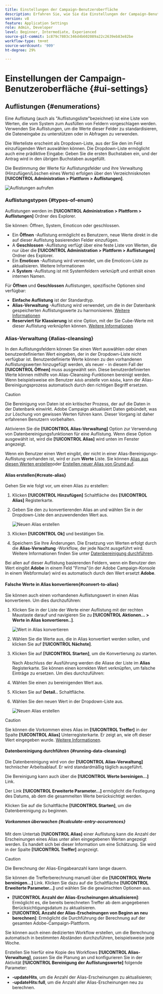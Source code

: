 ```yaml
---
title: Einstellungen der Campaign-Benutzeroberfläche
description: Erfahren Sie, wie Sie die Einstellungen der Campaign-Benutzeroberfläche anpassen können.
version: v8
feature: Application Settings
role: Admin, Developer
level: Beginner, Intermediate, Experienced
source-git-commit: 1c879c7803c346d4b602089a22c2639eb83e82be
workflow-type: tm+mt
source-wordcount: '909'
ht-degree: 29%

---
```


# Einstellungen der Campaign-Benutzeroberfläche {#ui-settings}

## Auflistungen {#enumerations}

Eine Auflistung (auch als &quot;Auflistungsliste&quot;bezeichnet) ist eine Liste von Werten, die vom System zum Ausfüllen von Feldern vorgeschlagen werden. Verwenden Sie Auflistungen, um die Werte dieser Felder zu standardisieren, die Dateneingabe zu unterstützen oder in Abfragen zu verwenden.

Die Werteliste erscheint als Dropdown-Liste, aus der Sie den im Feld einzufügenden Wert auswählen können. Die Dropdown-Liste ermöglicht auch eine prädiktive Eingabe: Geben Sie die ersten Buchstaben ein, und der Antrag wird in den übrigen Buchstaben ausgefüllt.

Die Bestimmung der Werte für Auflistungsfelder und ihre Verwaltung (Hinzufügen/Löschen eines Werts) erfolgen über den Verzeichnisknoten **[!UICONTROL Administration > Plattform > Auflistungen]**.

![Auflistungen aufrufen](assets/enumerations-menu.png)

### Auflistungstypen {#types-of-enum}

Auflistungen werden im **[!UICONTROL Administration > Plattform > Auflistungen]** Ordner des Explorer.

Sie können: Öffnen, System, Emoticon oder geschlossen.

* Ein **Öffnen** -Auflistung ermöglicht es Benutzern, neue Werte direkt in die auf dieser Auflistung basierenden Felder einzufügen.
* A **Geschlossen** -Auflistung verfügt über eine feste Liste von Werten, die nur über die **[!UICONTROL Administration > Plattform > Auflistungen]** Ordner des Explorer.
* Ein **Emoticon** -Auflistung wird verwendet, um die Emoticon-Liste zu aktualisieren. Weitere Informationen
* A **System** -Auflistung ist mit Systemfeldern verknüpft und enthält einen internen Namen.

Für **Öffnen** und **Geschlossen** Auflistungen, spezifische Optionen sind verfügbar:

* **Einfache Auflistung** ist der Standardtyp.
* **Alias-Verwaltung** -Auflistung wird verwendet, um die in der Datenbank gespeicherten Auflistungswerte zu harmonisieren. [Weitere Informationen](#alias-cleansing)
* **Reserviert für Klassierung** ist eine Option, mit der Sie Cube-Werte mit dieser Auflistung verknüpfen können. [Weitere Informationen](../reporting/gs-cubes.md)


### Alias-Verwaltung {#alias-cleansing}

In den Auflistungsfeldern können Sie einen Wert auswählen oder einen benutzerdefinierten Wert eingeben, der in der Dropdown-Liste nicht verfügbar ist. Benutzerdefinierte Werte können zu den vorhandenen Auflistungswerten hinzugefügt werden, als neuer - in diesem Fall der **[!UICONTROL Öffnen]** muss ausgewählt sein. Diese benutzerdefinierten Werte können mithilfe von Alias-Cleansing-Funktionen bereinigt werden. Wenn beispielsweise ein Benutzer `Adob` anstelle von `Adobe`, kann der Alias-Bereinigungsprozess automatisch durch den richtigen Begriff ersetzen.

>[!CAUTION]
>
>Die Bereinigung von Daten ist ein kritischer Prozess, der auf die Daten in der Datenbank einwirkt. Adobe Campaign aktualisiert Daten gebündelt, was zur Löschung von gewissen Werten führen kann. Dieser Vorgang ist daher erfahrenen Benutzern vorbehalten.

Aktivieren Sie die **[!UICONTROL Alias-Verwaltung]** Option zur Verwendung von Datenbereinigungsfunktionen für eine Auflistung. Wenn diese Option ausgewählt ist, wird die **[!UICONTROL Alias]** wird unten im Fenster angezeigt.

Wenn ein Benutzer einen Wert eingibt, der nicht in einer Alias-Bereinigungs-Auflistung vorhanden ist, wird er zum **Werte** Liste. Sie können [Alias aus diesen Werten erstellen](#convert-to-alias)oder [Erstellen neuer Alias von Grund auf](#create-alias).

#### Alias erstellen{#create-alias}

Gehen Sie wie folgt vor, um einen Alias zu erstellen:

1. Klicken **[!UICONTROL Hinzufügen]** Schaltfläche des **[!UICONTROL Alias]** Registerkarte.
1. Geben Sie den zu konvertierenden Alias an und wählen Sie in der Dropdown-Liste den anzuwendenden Wert aus.

   ![Neuen Alias erstellen](assets/new-alias.png)

1. Klicken **[!UICONTROL Ok]** und bestätigen Sie.

1. Speichern Sie Ihre Änderungen. Die Ersetzung von Werten erfolgt durch die **Alias-Verwaltung** -Workflow, der jede Nacht ausgeführt wird. Weitere Informationen finden Sie unter [Datenbereinigung durchführen](#running-data-cleansing).

Bei allen auf dieser Auflistung basierenden Feldern, wenn ein Benutzer den Wert eingibt **Adobe** in einem Feld &quot;Firma&quot;(in der Adobe Campaign-Konsole in einem Webformular) wird es automatisch durch den Wert ersetzt **Adobe**.

#### Falsche Werte in Alias konvertieren{#convert-to-alias}

Sie können auch einen vorhandenen Auflistungswert in einen Alias konvertieren. Um dies durchzuführen:

1. Klicken Sie in der Liste der Werte einer Auflistung mit der rechten Maustaste darauf und navigieren Sie zu **[!UICONTROL Aktionen... > Werte in Alias konvertieren..]**.

   ![Wert in Alias konvertieren](assets/convert-into-aliases.png)

1. Wählen Sie die Werte aus, die in Alias konvertiert werden sollen, und klicken Sie auf **[!UICONTROL Nächste]**.
1. Klicken Sie auf **[!UICONTROL Starten]**, um die Konvertierung zu starten.

   Nach Abschluss der Ausführung werden die Aliase der Liste im **Alias** Registerkarte. Sie können einen korrekten Wert verknüpfen, um falsche Einträge zu ersetzen. Um dies durchzuführen:

1. Wählen Sie einen zu bereinigenden Wert aus.
1. Klicken Sie auf **Detail..** Schaltfläche.
1. Wählen Sie den neuen Wert in der Dropdown-Liste aus.

   ![Neuen Alias erstellen](assets/define-new-alias.png)


>[!CAUTION]
>
>Sie können die Vorkommen eines Alias im **[!UICONTROL Treffer]** in der Spalte **[!UICONTROL Alias]** Unterregisterkarte. Er zeigt an, wie oft dieser Wert eingegeben wurde.  [Weitere Informationen](#calculate-entry-occurrences).

#### Datenbereinigung durchführen {#running-data-cleansing}

Die Datenbereinigung wird von der **[!UICONTROL Alias-Verwaltung]** technischer Arbeitsablauf. Er wird standardmäßig täglich ausgeführt.

Die Bereinigung kann auch über die **[!UICONTROL Werte bereinigen...]** Link.

Der Link **[!UICONTROL Erweiterte Parameter...]** ermöglicht die Festlegung des Datums, ab dem die gesammelten Werte berücksichtigt werden.

Klicken Sie auf die Schaltfläche **[!UICONTROL Starten]**, um die Datenbereinigung zu beginnen.

##### Vorkommen überwachen {#calculate-entry-occurrences}

Mit dem Untertab **[!UICONTROL Alias]** einer Auflistung kann die Anzahl der Erscheinungen eines Alias unter allen eingegebenen Werten angezeigt werden. Es handelt sich bei dieser Information um eine Schätzung. Sie wird in der Spalte **[!UICONTROL Treffer]** angezeigt.

>[!CAUTION]
>
>Die Berechnung der Alias-Eingabeanzahl kann lange dauern.

Sie können die Trefferberechnung manuell über die **[!UICONTROL Werte bereinigen...]** Link. Klicken Sie dazu auf die Schaltfläche **[!UICONTROL Erweiterte Parameter...]** und wählen Sie die gewünschten Optionen aus.

* **[!UICONTROL Anzahl der Alias-Erscheinungen aktualisieren]**: Ermöglicht es, die bereits berechneten Treffer ab dem angegebenen Berücksichtigungsdatum zu aktualisieren.
* **[!UICONTROL Anzahl der Alias-Erscheinungen von Beginn an neu berechnen]**: Ermöglicht die Durchführung der Berechnung auf der gesamten Adobe-Campaign-Plattform.

Sie können auch einen dedizierten Workflow erstellen, um die Berechnung automatisch in bestimmten Abständen durchzuführen, beispielsweise jede Woche.

Erstellen Sie hierfür eine Kopie des Workflows **[!UICONTROL Alias-Verwaltung]**, passen Sie die Planung an und konfigurieren Sie in der Aktivität **[!UICONTROL Bereinigung der Auflistungswerte]** folgende Parameter:

* **-updateHits**, um die Anzahl der Alias-Erscheinungen zu aktualisieren;
* **-updateHits:full**, um die Anzahl aller Alias-Erscheinungen neu zu berechnen.
